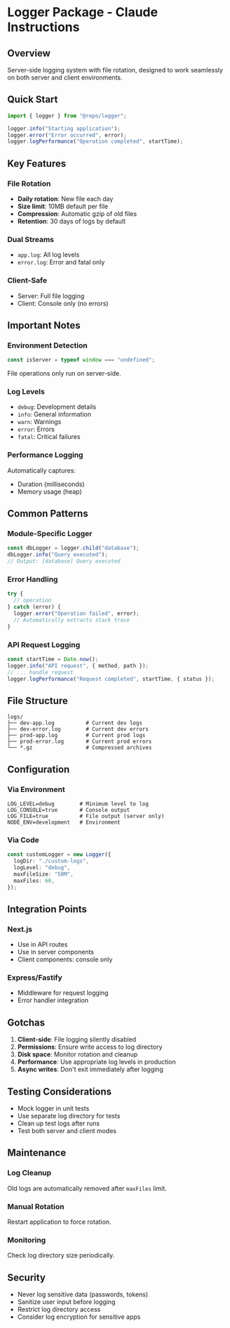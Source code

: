 # Logger Package - Claude Instructions

## Overview

Server-side logging system with file rotation, designed to work seamlessly on both server and client environments.

## Quick Start

```typescript
import { logger } from "@repo/logger";

logger.info("Starting application");
logger.error("Error occurred", error);
logger.logPerformance("Operation completed", startTime);
```

## Key Features

### File Rotation

- **Daily rotation**: New file each day
- **Size limit**: 10MB default per file
- **Compression**: Automatic gzip of old files
- **Retention**: 30 days of logs by default

### Dual Streams

- `app.log`: All log levels
- `error.log`: Error and fatal only

### Client-Safe

- Server: Full file logging
- Client: Console only (no errors)

## Important Notes

### Environment Detection

```typescript
const isServer = typeof window === "undefined";
```

File operations only run on server-side.

### Log Levels

- `debug`: Development details
- `info`: General information
- `warn`: Warnings
- `error`: Errors
- `fatal`: Critical failures

### Performance Logging

Automatically captures:

- Duration (milliseconds)
- Memory usage (heap)

## Common Patterns

### Module-Specific Logger

```typescript
const dbLogger = logger.child("database");
dbLogger.info("Query executed");
// Output: [database] Query executed
```

### Error Handling

```typescript
try {
  // operation
} catch (error) {
  logger.error("Operation failed", error);
  // Automatically extracts stack trace
}
```

### API Request Logging

```typescript
const startTime = Date.now();
logger.info("API request", { method, path });
// ... handle request
logger.logPerformance("Request completed", startTime, { status });
```

## File Structure

```
logs/
├── dev-app.log          # Current dev logs
├── dev-error.log        # Current dev errors
├── prod-app.log         # Current prod logs
├── prod-error.log       # Current prod errors
└── *.gz                 # Compressed archives
```

## Configuration

### Via Environment

```env
LOG_LEVEL=debug        # Minimum level to log
LOG_CONSOLE=true       # Console output
LOG_FILE=true          # File output (server only)
NODE_ENV=development   # Environment
```

### Via Code

```typescript
const customLogger = new Logger({
  logDir: "./custom-logs",
  logLevel: "debug",
  maxFileSize: "50M",
  maxFiles: 60,
});
```

## Integration Points

### Next.js

- Use in API routes
- Use in server components
- Client components: console only

### Express/Fastify

- Middleware for request logging
- Error handler integration

## Gotchas

1. **Client-side**: File logging silently disabled
2. **Permissions**: Ensure write access to log directory
3. **Disk space**: Monitor rotation and cleanup
4. **Performance**: Use appropriate log levels in production
5. **Async writes**: Don't exit immediately after logging

## Testing Considerations

- Mock logger in unit tests
- Use separate log directory for tests
- Clean up test logs after runs
- Test both server and client modes

## Maintenance

### Log Cleanup

Old logs are automatically removed after `maxFiles` limit.

### Manual Rotation

Restart application to force rotation.

### Monitoring

Check log directory size periodically.

## Security

- Never log sensitive data (passwords, tokens)
- Sanitize user input before logging
- Restrict log directory access
- Consider log encryption for sensitive apps
